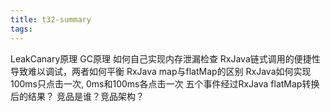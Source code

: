 ```yaml
---
title: t32-summary
tags:
---
```



LeakCanary原理
GC原理
如何自己实现内存泄漏检查
RxJava链式调用的便捷性导致难以调试，两者如何平衡
RxJava map与flatMap的区别
RxJava如何实现100ms只点击一次, 0ms和100ms各点击一次
五个事件经过RxJava flatMap转换后的结果？
竞品是谁？竞品架构？